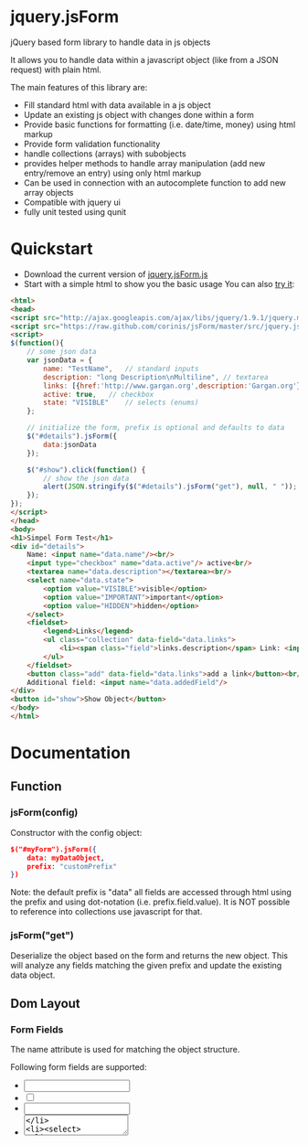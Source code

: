 jquery.jsForm
=============

jQuery based form library to handle data in js objects

It allows you to handle data within a javascript object (like from a JSON request) with plain html.

The main features of this library are:

* Fill standard html with data available in a js object
* Update an existing js object with changes done within a form
* Provide basic functions for formatting (i.e. date/time, money) using html markup
* Provide form validation functionality
* handle collections (arrays) with subobjects
* provides helper methods to handle array manipulation (add new entry/remove an entry) using only html markup
* Can be used in connection with an autocomplete function to add new array objects
* Compatible with jquery ui 
* fully unit tested using qunit

# Quickstart

* Download the current version of [jquery.jsForm.js](https://github.com/corinis/jsForm/blob/master/src/jquery.jsForm.js)
* Start with a simple html to show you the basic usage You can also [try it](https://raw.github.com/corinis/jsForm/master/sample.html):
```html
<html>
<head>
<script src="http://ajax.googleapis.com/ajax/libs/jquery/1.9.1/jquery.min.js"></script>
<script src="https://raw.github.com/corinis/jsForm/master/src/jquery.jsForm.js"></script>
<script>
$(function(){
	// some json data
	var jsonData = {
		name: "TestName",	// standard inputs
		description: "long Description\nMultiline",	// textarea
		links: [{href:'http://www.gargan.org',description:'Gargan.org'},{href:'http://www.github.com',description:'GitHub'}],	// lists
		active: true,	// checkbox
		state: "VISIBLE"	// selects (enums)
	};

	// initialize the form, prefix is optional and defaults to data
	$("#details").jsForm({
		data:jsonData
	});

	$("#show").click(function() {
		// show the json data
		alert(JSON.stringify($("#details").jsForm("get"), null, " "));
	});
});
</script>
</head>
<body>
<h1>Simpel Form Test</h1>
<div id="details">
	Name: <input name="data.name"/><br/>
	<input type="checkbox" name="data.active"/> active<br/>
	<textarea name="data.description"></textarea><br/>
	<select name="data.state">
		<option value="VISIBLE">visible</option>
		<option value="IMPORTANT">important</option>
		<option value="HIDDEN">hidden</option>		
	</select>
	<fieldset>
		<legend>Links</legend>
		<ul class="collection" data-field="data.links">
			<li><span class="field">links.description</span> Link: <input name="links.href"/> <button class="delete">x</button></li>
		</ul>
	</fieldset>
	<button class="add" data-field="data.links">add a link</button><br/>
	Additional field: <input name="data.addedField"/>
</div>
<button id="show">Show Object</button>
</body>
</html>
```

# Documentation

## Function

### jsForm(config)

Constructor with the config object:
```JSON
$("#myForm").jsForm({
	data: myDataObject,
	prefix: "customPrefix"
})
```

Note: the default prefix is "data" all fields are accessed through html using the prefix and
	using dot-notation (i.e. prefix.field.value). It is NOT possible to reference into collections
	use javascript for that.

### jsForm("get")
Deserialize the object based on the form and returns the new object. This will analyze any
fields matching the given prefix and update the existing data object.


## Dom Layout

### Form Fields
The name attribute is used for matching the object structure.

Following form fields are supported:
* <input type="text">
* <input type="checkbox">
* <input type="password">
* <textarea>
* <select>

### Display
You can also jsut display any data by using an element with the class="field":
* <span class="field">prefix.field</span>

Note: the matching is in the content of the field. A name attribute will not work!

### Collections
A collection can contain either primitives (i.e. String, Number) or whole object structures. These have to be handled in the ui and the data structures.

A collection needs two tags: a wrapper with the collection marker, and a container that is used as template.

```html
<div class="collection" data-field="data.links"> <!-- the wrapper -->
	<div> <!--the container -->
		... stuff to be repeated for each element of the collection ...
	</div>
</div>
```

Note: it does not matter what kind of tags are used for wrapper/container. It can be ul/li, tbody/tr, div/span. It is just
	important to note, that only the FIRST CHILD of the wrappter is used as collection. If you have multiple elements,
	they will be ignored.

#### Collection Editing

You can add simple controls for modifying the collection (adding/removing elements). This is accomplished by adding 
specific classes to tags within the collection:

* class="delete": any element with this class within the container will get a click event that removes the current element.
* class="add" data-field="data.collection": any element OUTSIDE of the wrapper with the class add will act as a trigger 
	for adding a new element

